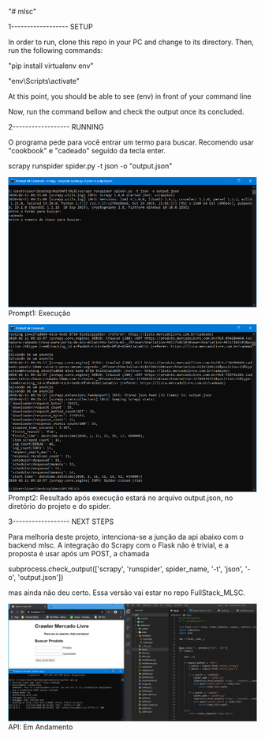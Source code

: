 "# mlsc"

1------------------ SETUP <br>

In order to run, clone this repo in your PC and change to its directory. Then, run the following commands: <br>

"pip install virtualenv env" 

"env\Scripts\activate"  

At this point, you should be able to see (env) in front of your command line<br>

Now, run the command bellow and check the output once its concluded. 

2------------------ RUNNING <br>

O programa pede para você entrar um termo para buscar. Recomendo usar "cookbook" e "cadeado" seguido da tecla enter.

scrapy runspider spider.py -t json -o "output.json"


![mlsc_prompt1](/images/prompt1.png)
Prompt1: Execução 


![mlsc_prompt2](/images/prompt2.png)
Prompt2: Resultado após execução estará no arquivo output.json, no diretório do projeto e do spider.


3------------------ NEXT STEPS <br>

Para melhoria deste projeto, intenciona-se a junção da api abaixo com o backend mlsc.
A integração do Scrapy com o Flask não é trivial, e a proposta é usar após um POST, a chamada

subprocess.check_output(['scrapy', 'runspider', spider_name, '-t', 'json', '-o', 'output.json']) 

mas ainda não deu certo. Essa versão vai estar no repo FullStack_MLSC.

![mlsc_api](/images/API.png)
API: Em Andamento
